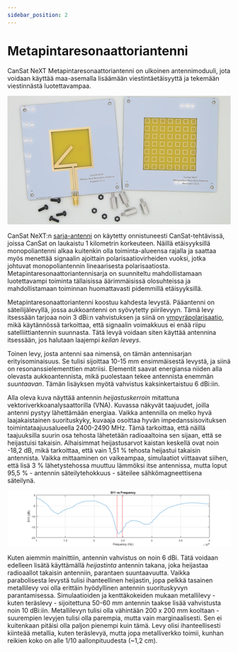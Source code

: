 ```yaml
---
sidebar_position: 2
---
```


# Metapintaresonaattoriantenni

CanSat NeXT Metapintaresonaattoriantenni on ulkoinen antennimoduuli, jota voidaan käyttää maa-asemalla lisäämään viestintäetäisyyttä ja tekemään viestinnästä luotettavampaa.

![CanSat NeXT Metapintaresonaattoriantenni](./img/resonator_antenna.png)

CanSat NeXT:n [sarja-antenni](./../CanSat-hardware/communication#quarter-wave-antenna) on käytetty onnistuneesti CanSat-tehtävissä, joissa CanSat on laukaistu 1 kilometrin korkeuteen. Näillä etäisyyksillä monopoliantenni alkaa kuitenkin olla toiminta-alueensa rajalla ja saattaa myös menettää signaalin ajoittain polarisaatiovirheiden vuoksi, jotka johtuvat monopoliantennin lineaarisesta polarisaatiosta. Metapintaresonaattoriantennisarja on suunniteltu mahdollistamaan luotettavampi toiminta tällaisissa äärimmäisissä olosuhteissa ja mahdollistamaan toiminnan huomattavasti pidemmillä etäisyyksillä.

Metapintaresonaattoriantenni koostuu kahdesta levystä. Pääantenni on säteilijälevyllä, jossa aukkoantenni on syövytetty piirilevyyn. Tämä levy itsessään tarjoaa noin 3 dBi:n vahvistuksen ja siinä on [ympyräpolarisaatio](https://en.wikipedia.org/wiki/Circular_polarization), mikä käytännössä tarkoittaa, että signaalin voimakkuus ei enää riipu satelliittiantennin suunnasta. Tätä levyä voidaan siten käyttää antennina itsessään, jos halutaan laajempi *keilan leveys*.

Toinen levy, josta antenni saa nimensä, on tämän antennisarjan erityisominaisuus. Se tulisi sijoittaa 10-15 mm ensimmäisestä levystä, ja siinä on resonanssielementtien matriisi. Elementit saavat energiansa niiden alla olevasta aukkoantennista, mikä puolestaan tekee antennista enemmän *suuntaavan*. Tämän lisäyksen myötä vahvistus kaksinkertaistuu 6 dBi:iin.

Alla oleva kuva näyttää antennin *heijastuskerroin* mitattuna vektoriverkkoanalysaattorilla (VNA). Kuvassa näkyvät taajuudet, joilla antenni pystyy lähettämään energiaa. Vaikka antennilla on melko hyvä laajakaistainen suorituskyky, kuvaaja osoittaa hyvän impedanssisovituksen toimintataajuusalueella 2400-2490 MHz. Tämä tarkoittaa, että näillä taajuuksilla suurin osa tehosta lähetetään radioaaltoina sen sijaan, että se heijastuisi takaisin. Alhaisimmat heijastusarvot kaistan keskellä ovat noin -18,2 dB, mikä tarkoittaa, että vain 1,51 % tehosta heijastui takaisin antennista. Vaikka mittaaminen on vaikeampaa, simulaatiot viittaavat siihen, että lisä 3 % lähetystehossa muuttuu lämmöksi itse antennissa, mutta loput 95,5 % - antennin säteilytehokkuus - säteilee sähkömagneettisena säteilynä.

![CanSat NeXT Metapintaresonaattoriantenni](./img/antenna_s11.png)

Kuten aiemmin mainittiin, antennin vahvistus on noin 6 dBi. Tätä voidaan edelleen lisätä käyttämällä *heijastinta* antennin takana, joka heijastaa radioaallot takaisin antenniin, parantaen suuntaavuutta. Vaikka parabolisesta levystä tulisi ihanteellinen heijastin, jopa pelkkä tasainen metallilevy voi olla erittäin hyödyllinen antennin suorituskyvyn parantamisessa. Simulaatioiden ja kenttäkokeiden mukaan metallilevy - kuten teräslevy - sijoitettuna 50-60 mm antennin taakse lisää vahvistusta noin 10 dBi:iin. Metallilevyn tulisi olla vähintään 200 x 200 mm kooltaan - suurempien levyjen tulisi olla parempia, mutta vain marginaalisesti. Sen ei kuitenkaan pitäisi olla paljon pienempi kuin tämä. Levy olisi ihanteellisesti kiinteää metallia, kuten teräslevyä, mutta jopa metalliverkko toimii, kunhan reikien koko on alle 1/10 aallonpituudesta (~1,2 cm).